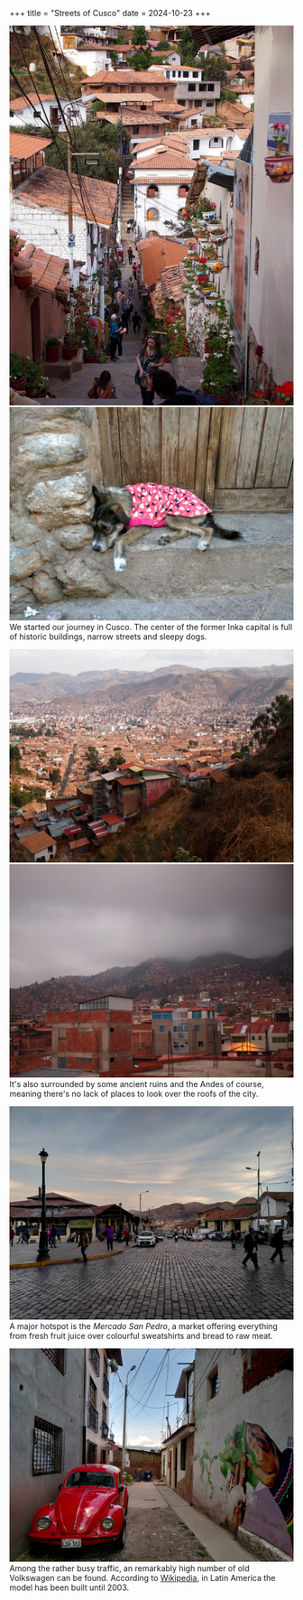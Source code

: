 +++
title = "Streets of Cusco"
date = 2024-10-23
+++

![A narrow alley with stairs between white buildings with terracotta roofs and pottet plants at their walls](sanblas.jpg)
![A dog wearing a pink fleece jacket, lying on a door step](dog.jpg)
We started our journey in Cusco.
The center of the former Inka capital is full of historic buildings, narrow streets and sleepy dogs.

![View over the red roofs of Cusco with Andean mountains visible in the background](peru.jpg)
![View up a hill reaching into the clouds, full of Peruvian buildings with street lights visible between them](rooftops.jpg)
It's also surrounded by some ancient ruins and the Andes of course, meaning there's no lack of places to look over the roofs of the city.

![The rusty roof of Cusco's Mercado San Pedro next to a busy cobble-stone street with people and cars](mercado.jpg)
A major hotspot is the _Mercado San Pedro_, a market offering everything from fresh fruit juice over colourful sweatshirts and bread to raw meat.

![A red VW Beetle parked in a dead end between houses with a graffiti and wires traversing up in the air](beetle.jpg)
Among the rather busy traffic, an remarkably high number of old Volkswagen can be found.
According to [Wikipedia](https://de.wikipedia.org/wiki/VW_K%C3%A4fer), in Latin America the model has been built until 2003.
